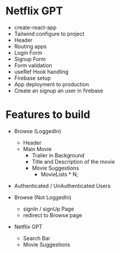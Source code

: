 # Netflix GPT
 -  create-react-app
 -  Tailwind configure to project
 -  Header
 -  Routing apps
 -  Login Form
 -  Signup Form
 -  Form validation
 -  useRef Hook handling
 -  Firebase setup
 -  App deployment to production
 -  Create an signup an user in firebase
 
 # Features to build
 - Browse (LoggedIn)
    -   Header
    -   Main Movie
        -   Trailer in Background
        -   Title and Description of the movie
        -   Movie Suggestions
            -   MovieLists * N;

-   Authenticated / UnAuthenticated Users
-   Browse (Not LoggedIn)
    -   signIn / signUp Page
    -   redirect to Browse page
-   Netflix GPT
    -   Search Bar
    -   Movie Suggestions
    